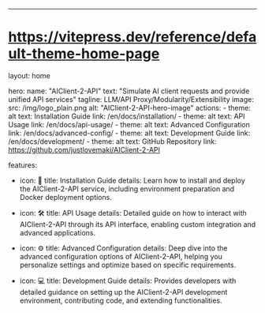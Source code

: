 ---
# https://vitepress.dev/reference/default-theme-home-page
layout: home

hero:
  name: "AIClient-2-API"
  text: "Simulate AI client requests and provide unified API services"
  tagline: LLM/API Proxy/Modularity/Extensibility
  image:
    src: /img/logo_plain.png
    alt: "AIClient-2-API-hero-image"
  actions:
    - theme: alt
      text: Installation Guide
      link: /en/docs/installation/
    - theme: alt
      text: API Usage
      link: /en/docs/api-usage/
    - theme: alt
      text: Advanced Configuration
      link: /en/docs/advanced-config/
    - theme: alt
      text: Development Guide
      link: /en/docs/development/
    - theme: alt
      text: GitHub Repository
      link: https://github.com/justlovemaki/AIClient-2-API

features:
  - icon: 🔧
    title: Installation Guide
    details: Learn how to install and deploy the AIClient-2-API service, including environment preparation and Docker deployment options.

  - icon: 🛠️
    title: API Usage
    details: Detailed guide on how to interact with AIClient-2-API through its API interface, enabling custom integration and advanced applications.

  - icon: ⚙️
    title: Advanced Configuration
    details: Deep dive into the advanced configuration options of AIClient-2-API, helping you personalize settings and optimize based on specific requirements.

  - icon: 💻
    title: Development Guide
    details: Provides developers with detailed guidance on setting up the AIClient-2-API development environment, contributing code, and extending functionalities.